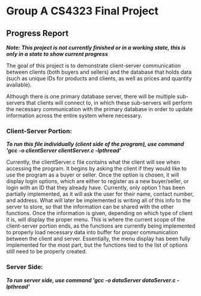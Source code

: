 # Group A CS4323 Final Project

## Progress Report
***Note: This project is not currently finished or in a working state, this is only in a state to show current progress***

The goal of this project is to demonstrate client-server communication between clients (both buyers and sellers) and the database that holds data (such as unique IDs for products and clients, as well as prices and quantity available).

Although there is one primary database server, there will be multiple sub-servers that clients will connect to, in which these sub-servers will perform the necessary communication with the primary database in order to update information across the entire system where necessary.

### Client-Server Portion: 
***To run this file individually (client side of the program), use command 'gcc -o clientServer clientServer.c -lpthread'***

Currently, the clientServer.c file contains what the client will see when accessing the program. It begins by asking the client if they would like to use the program as a buyer or seller.
Once the option is chosen, it will display login options, which are either to register as a new buyer/seller, or login with an ID that they already have. 
Currently, only option 1 has been partially implemented, as it will ask the user for their name, contact number, and address. What will later be implemented is writing all of this info to the server to store, so that the information can be shared with the other functions.
Once the information is given, depending on which type of client it is, will display the proper menu. This is where the current scope of the client-server portion ends, as the functions are currently being implemented to properly load necessary data into buffer for proper communication between the client and server. 
Essentially, the menu display has been fully implemented for the most part, but the functions tied to the list of options still need to be properly created. 

### Server Side:
***To run server side, use command 'gcc -o dataServer dataServer.c -lpthread'***
